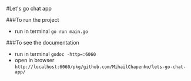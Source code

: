 #Let's go chat app

###To run the project
* run in terminal `go run main.go`

###To see the documentation
* run in terminal `godoc -http=:6060`
* open in browser `http://localhost:6060/pkg/github.com/MihailChapenko/lets-go-chat-app/`